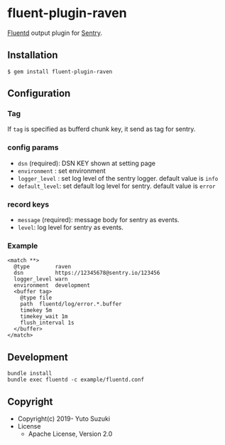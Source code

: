 # fluent-plugin-raven

[Fluentd](https://fluentd.org/) output plugin for [Sentry](https://sentry.io/welcome/).


## Installation

```
$ gem install fluent-plugin-raven
```


## Configuration

### Tag

If `tag` is specified as bufferd chunk key, it send as tag for sentry.

### config params

- `dsn` (required): DSN KEY shown at setting page
- `environment` : set environment
- `logger_level` : set log level of the sentry logger. default value is `info`
- `default_level`: set default log level for sentry. default value is `error`

### record keys

- `message` (required): message body for sentry as events.
- `level`: log level for sentry as events.


### Example

```aconf
<match **>
  @type        raven
  dsn          https://12345678@sentry.io/123456
  logger_level warn
  environment  development
  <buffer tag>
    @type file
    path  fluentd/log/error.*.buffer
    timekey 5m
    timekey_wait 1m
    flush_interval 1s
  </buffer>
</match>
```

## Development

```
bundle install
bundle exec fluentd -c example/fluentd.conf
```

## Copyright

* Copyright(c) 2019- Yuto Suzuki
* License
  * Apache License, Version 2.0
